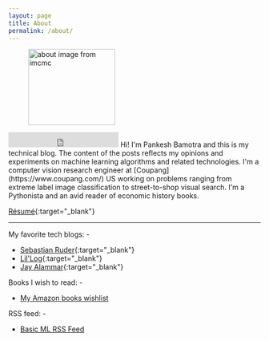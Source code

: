 ```yaml
---
layout: page
title: About
permalink: /about/
---
```


<figure>
    <img src="https://ucarecdn.com/d7baf350-c689-4a56-b390-c72bf6542f16/about.gif" alt="about image from imcmc" width="173px" height="152px"/>
</figure>
<iframe src="https://ghbtns.com/github-btn.html?user=pbamotra&type=follow&count=true&size=large" frameborder="0" scrolling="0" width="220px" height="30px"></iframe>
Hi! I'm Pankesh Bamotra and this is my technical blog. The content of the posts reflects my opinions and experiments on machine learning algorithms and related technologies. I'm a computer vision research engineer at [Coupang](https://www.coupang.com/) US working on problems ranging from extreme label image classification to street-to-shop visual search. I'm a Pythonista and an avid reader of economic history books.

<i class="far fa-file-pdf"></i> [Résumé](/assets/pbamotra-resume-compressed.pdf){:target="_blank"}

<hr/>

My favorite tech blogs: -

- [Sebastian Ruder](http://ruder.io/){:target="_blank"}
- [Lil'Log](https://lilianweng.github.io/lil-log/){:target="_blank"}
- [Jay Alammar](http://jalammar.github.io/){:target="_blank"}

Books I wish to read: -

- [My Amazon books wishlist](https://www.amazon.com/gp/registry/wishlist/3JMN5JCMYRY9P/)

RSS feed: -

- <p class="rss-subscribe"><a href="{{ "/feed.xml" | relative_url }}">Basic ML RSS Feed</a></p>